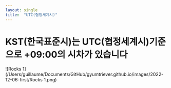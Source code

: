 ```yaml
---
layout: single
title:  "UTC(협정세계시)"
---
```


# KST(한국표준시)는 UTC(협정세계시)기준으로 +09:00의 시차가 있습니다



![Rocks 1](/Users/guillaume/Documents/GitHub/gyumtriever.github.io/images/2022-12-06-first/Rocks 1.png)
